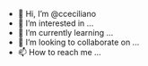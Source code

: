 - 👋 Hi, I’m @cceciliano
- 👀 I’m interested in ...
- 🌱 I’m currently learning ...
- 💞️ I’m looking to collaborate on ...
- 📫 How to reach me ...

<!---
cceciliano/cceciliano is a ✨ special ✨ repository because its `README.md` (this file) appears on your GitHub profile.
You can click the Preview link to take a look at your changes. Test
--->
